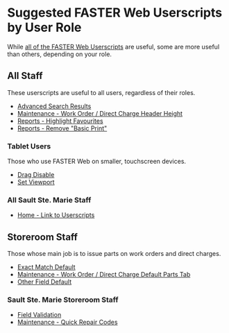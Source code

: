# Suggested FASTER Web Userscripts by User Role

While [all of the FASTER Web Userscripts](../README.md#userscripts-for-faster-web) are useful,
some are more useful than others, depending on your role.

## All Staff

These userscripts are useful to all users, regardless of their roles.

- [Advanced Search Results](advancedSearchResults.user.js)
- [Maintenance - Work Order / Direct Charge Header Height](workOrderHeaderHeight.user.js)
- [Reports - Highlight Favourites](reportFavourites.user.js)
- [Reports - Remove "Basic Print"](reportHideBasicPrint.user.js)

### Tablet Users

Those who use FASTER Web on smaller, touchscreen devices.

- [Drag Disable](dragDisable.user.js)
- [Set Viewport](setViewport.user.js)

### All Sault Ste. Marie Staff

- [Home - Link to Userscripts](homeLinkToUserscripts.user.js)

## Storeroom Staff

Those whose main job is to issue parts on work orders and direct charges.

- [Exact Match Default](exactMatch.user.js)
- [Maintenance - Work Order / Direct Charge Default Parts Tab](workOrderDefaultPartsTab.user.js)
- [Other Field Default](searchDefaultOtherField.user.js)

### Sault Ste. Marie Storeroom Staff

- [Field Validation](ssmFieldValidation.user.js)
- [Maintenance - Quick Repair Codes](quickRepairCodes.user.js)
